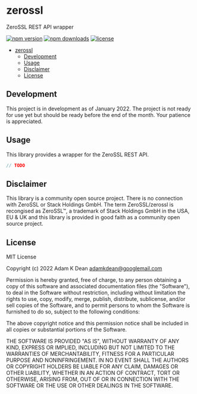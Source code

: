 # zerossl

ZeroSSL REST API wrapper

[![npm version](https://img.shields.io/npm/v/zerossl)](https://www.npmjs.com/package/zerossl) [![npm downloads](https://img.shields.io/npm/dt/zerossl)](https://www.npmjs.com/package/zerossl) [![license](https://img.shields.io/npm/l/zerossl)](LICENSE.md)

- [zerossl](#zerossl)
  - [Development](#development)
  - [Usage](#usage)
  - [Disclaimer](#disclaimer)
  - [License](#license)

## Development

This project is in development as of January 2022. The project
is not ready for use yet but should be ready before the end of
the month. Your patience is appreciated.

## Usage

This library provides a wrapper for the ZeroSSL REST API.

```typescript
// TODO
```

## Disclaimer

This library is a community open source project. There is no connection
with ZeroSSL or Stack Holdings GmbH. The term ZeroSSL/zerossl is recongised
as ZeroSSL™, a trademark of Stack Holdings GmbH in the USA, EU & UK and
this library is provided in good faith as a community open source project.

## License

MIT License

Copyright (c) 2022 Adam K Dean <adamkdean@googlemail.com>

Permission is hereby granted, free of charge, to any person obtaining a copy
of this software and associated documentation files (the "Software"), to deal
in the Software without restriction, including without limitation the rights
to use, copy, modify, merge, publish, distribute, sublicense, and/or sell
copies of the Software, and to permit persons to whom the Software is
furnished to do so, subject to the following conditions:

The above copyright notice and this permission notice shall be included in all
copies or substantial portions of the Software.

THE SOFTWARE IS PROVIDED "AS IS", WITHOUT WARRANTY OF ANY KIND, EXPRESS OR
IMPLIED, INCLUDING BUT NOT LIMITED TO THE WARRANTIES OF MERCHANTABILITY,
FITNESS FOR A PARTICULAR PURPOSE AND NONINFRINGEMENT. IN NO EVENT SHALL THE
AUTHORS OR COPYRIGHT HOLDERS BE LIABLE FOR ANY CLAIM, DAMAGES OR OTHER
LIABILITY, WHETHER IN AN ACTION OF CONTRACT, TORT OR OTHERWISE, ARISING FROM,
OUT OF OR IN CONNECTION WITH THE SOFTWARE OR THE USE OR OTHER DEALINGS IN THE
SOFTWARE.